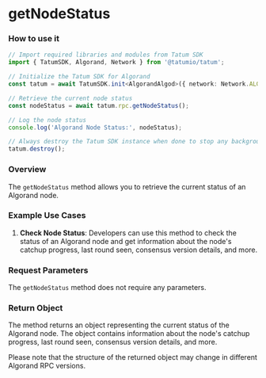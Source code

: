 # getNodeStatus

### How to use it

```typescript
// Import required libraries and modules from Tatum SDK
import { TatumSDK, Algorand, Network } from '@tatumio/tatum';

// Initialize the Tatum SDK for Algorand
const tatum = await TatumSDK.init<AlgorandAlgod>({ network: Network.ALGORAND_ALGOD });

// Retrieve the current node status
const nodeStatus = await tatum.rpc.getNodeStatus();

// Log the node status
console.log('Algorand Node Status:', nodeStatus);

// Always destroy the Tatum SDK instance when done to stop any background processes
tatum.destroy();
```

### Overview

The `getNodeStatus` method allows you to retrieve the current status of an Algorand node.

### Example Use Cases

1. **Check Node Status**: Developers can use this method to check the status of an Algorand node and get information about the node's catchup progress, last round seen, consensus version details, and more.

### Request Parameters

The `getNodeStatus` method does not require any parameters.

### Return Object

The method returns an object representing the current status of the Algorand node. The object contains information about the node's catchup progress, last round seen, consensus version details, and more. 

Please note that the structure of the returned object may change in different Algorand RPC versions.
```
